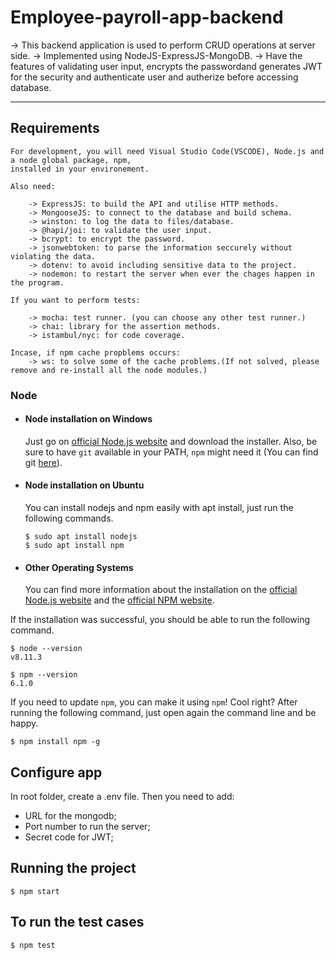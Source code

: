 # Employee-payroll-app-backend

 -> This backend application is used to perform CRUD operations at server side.
 -> Implemented using NodeJS-ExpressJS-MongoDB.
 -> Have the features of validating user input, 
	encrypts the passwordand generates JWT for the security and
	authenticate user and autherize before accessing database.

---
## Requirements

	For development, you will need Visual Studio Code(VSCODE), Node.js and a node global package, npm,
	installed in your environement.
	
	Also need: 
	
		-> ExpressJS: to build the API and utilise HTTP methods.
		-> MongooseJS: to connect to the database and build schema.
		-> winston: to log the data to files/database.
		-> @hapi/joi: to validate the user input.
		-> bcrypt: to encrypt the password.
		-> jsonwebtoken: to parse the information seccurely without violating the data.
		-> dotenv: to avoid including sensitive data to the project.
		-> nodemon: to restart the server when ever the chages happen in the program.
	
	If you want to perform tests:
	
		-> mocha: test runner. (you can choose any other test runner.)
		-> chai: library for the assertion methods.
		-> istambul/nyc: for code coverage.
		
	Incase, if npm cache propblems occurs:
		-> ws: to solve some of the cache problems.(If not solved, please remove and re-install all the node modules.)

### Node
- #### Node installation on Windows

  Just go on [official Node.js website](https://nodejs.org/) and download the installer.
Also, be sure to have `git` available in your PATH, `npm` might need it (You can find git [here](https://git-scm.com/)).

- #### Node installation on Ubuntu

  You can install nodejs and npm easily with apt install, just run the following commands.

      $ sudo apt install nodejs
      $ sudo apt install npm

- #### Other Operating Systems
  You can find more information about the installation on the [official Node.js website](https://nodejs.org/) and the [official NPM website](https://npmjs.org/).

If the installation was successful, you should be able to run the following command.

    $ node --version
    v8.11.3

    $ npm --version
    6.1.0

If you need to update `npm`, you can make it using `npm`! Cool right? After running the following command, just open again the command line and be happy.

    $ npm install npm -g

###
## Configure app

In root folder, create a .env file. Then you need to add:

- URL for the mongodb;
- Port number to run the server;
- Secret code for JWT;


## Running the project

    $ npm start
	
## To run the test cases

    $ npm test
